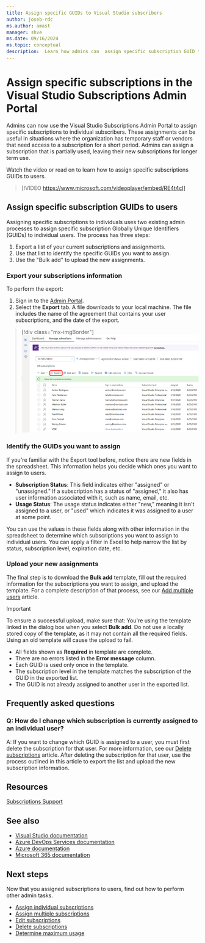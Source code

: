 ```yaml
---
title: Assign specific GUIDs to Visual Studio subscribers
author: joseb-rdc
ms.author: amast
manager: shve
ms.date: 09/16/2024
ms.topic: conceptual
description:  Learn how admins can  assign specific subscription GUID to subscribers.
---
```


# Assign specific subscriptions in the Visual Studio Subscriptions Admin Portal

Admins can now use the Visual Studio Subscriptions Admin Portal to assign specific subscriptions to individual subscribers. These assignments can be useful in situations where the organization has temporary staff or vendors that need access to a subscription for a short period. Admins can assign a subscription that is partially used, leaving their new subscriptions for longer term use. 

Watch the video or read on to learn how to assign specific subscriptions GUIDs to users. 

> [!VIDEO https://www.microsoft.com/videoplayer/embed/RE4t4cl]

## Assign specific subscription GUIDs to users

Assigning specific subscriptions to individuals uses two existing admin processes to assign specific subscription Globally Unique Identifiers (GUIDs) to individual users. The process has three steps:
1. Export a list of your current subscriptions and assignments.
0. Use that list to identify the specific GUIDs you want to assign.
0. Use the "Bulk add" to upload the new assignments.

### Export your subscriptions information

To perform the export:
1. Sign in to the [Admin Portal](https://manage.visualstudio.com).
2. Select the **Export** tab. A file downloads to your local machine. The file includes the name of the agreement that contains your user subscriptions, and the date of the export.
> [!div class="mx-imgBorder"]
> ![Export subscribers](_img/exporting-subscriptions/exporting-subscriptions.png "Screenshot of the manage portal. The Export menu is highlighted.")

### Identify the GUIDs you want to assign

If you're familiar with the Export tool before, notice there are new fields in the spreadsheet. This information helps you decide which ones you want to assign to users. 

+ **Subscription Status**: This field indicates either "assigned" or "unassigned." If a subscription has a status of "assigned," it also has user information associated with it, such as name, email, etc. 
+ **Usage Status**: The usage status indicates either "new," meaning it isn't assigned to a user, or "used" which indicates it was assigned to a user at some point. 

You can use the values in these fields along with other information in the spreadsheet to determine which subscriptions you want to assign to individual users. You can apply a filter in Excel to help narrow the list by status, subscription level, expiration date, etc. 

### Upload your new assignments

The final step is to download the **Bulk add** template, fill out the required information for the subscriptions you want to assign, and upload the template. For a complete description of that process, see our [Add multiple users](assign-license-bulk.md) article. 

> [!IMPORTANT]
> To ensure a successful upload, make sure that:
>  You're using the template linked in the dialog box when you select **Bulk add**. Do not use a locally stored copy of the template, as it may not contain all the required fields. Using an old template will cause the upload to fail. 
> + All fields shown as **Required** in template are complete.
> + There are no errors listed in the **Error message** column.
> + Each GUID is used only once in the template. 
> + The subscription level in the template matches the subscription of the GUID in the exported list. 
> + The GUID is not already assigned to another user in the exported list. 

## Frequently asked questions

### Q: How do I change which subscription is currently assigned to an individual user?

A: If you want to change which GUID is assigned to a user, you must first delete the subscription for that user. For more information, see our [Delete subscriptions](delete-license.md) article. After deleting the subscription for that user, use the process outlined in this article to export the list and upload the new subscription information. 

## Resources

[Subscriptions Support](https://aka.ms/vsadminhelp)

## See also

+ [Visual Studio documentation](/visualstudio/)
+ [Azure DevOps Services documentation](/azure/devops/)
+ [Azure documentation](/azure/)
+ [Microsoft 365 documentation](/microsoft-365/)

## Next steps

Now that you assigned subscriptions to users, find out how to perform other admin tasks.
+ [Assign individual subscriptions](assign-license.md)
+ [Assign multiple subscriptions](assign-license-bulk.md)
+ [Edit subscriptions](edit-license.md)
+ [Delete subscriptions](delete-license.md)
+ [Determine maximum usage](maximum-usage.md)

